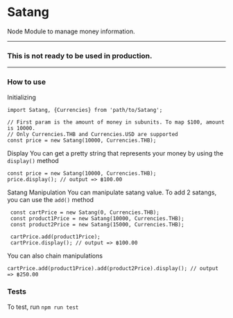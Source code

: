# Satang
Node Module to manage money information.

-------
### This is not ready to be used in production. 
-------

### How to use

Initializing
```
import Satang, {Currencies} from 'path/to/Satang';

// First param is the amount of money in subunits. To map $100, amount is 10000.
// Only Currencies.THB and Currencies.USD are supported
const price = new Satang(10000, Currencies.THB); 
```

Display
You can get a pretty string that represents your money by using the `display()` method

```
const price = new Satang(10000, Currencies.THB);
price.display(); // output => ฿100.00
```

Satang Manipulation
You can manipulate satang value. To add 2 satangs, you can use the `add()` method

```
 const cartPrice = new Satang(0, Currencies.THB);
 const product1Price = new Satang(10000, Currencies.THB);
 const product2Price = new Satang(15000, Currencies.THB);
 
 cartPrice.add(product1Price);
 cartPrice.display(); // output => ฿100.00
```

You can also chain manipulations

```
cartPrice.add(product1Price).add(product2Price).display(); // output => ฿250.00
```

### Tests
To test, run `npm run test`
